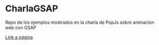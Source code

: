 # CharlaGSAP

Repo de los ejemplos mostrados en la charla de PopJs sobre animación web con GSAP

[Link a página](https://subcorporeal.github.io/CharlaGSAP/)
